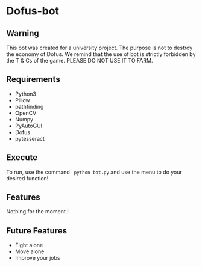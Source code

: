 # Dofus-bot

## Warning

This bot was created for a university project. The purpose is not to destroy the economy of Dofus. We remind that the use of bot is strictly forbidden by the T & Cs of the game. PLEASE DO NOT USE IT TO FARM.

## Requirements

- Python3
- Pillow
- pathfinding
- OpenCV
- Numpy
- PyAutoGUI
- Dofus
- pytesseract

## Execute

To run, use the command ``` python bot.py``` and use the menu to do your desired function!

## Features

Nothing for the moment !

## Future Features

- Fight alone
- Move alone
- Improve your jobs